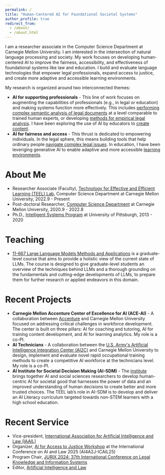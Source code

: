 ```yaml
---
permalink: /
title: "Human-Centered AI for Foundational Societal Systems"
author_profile: true
redirect_from: 
  - /about/
  - /about.html
---
```


I am a researcher associate in the Computer Science Department at Carnegie Mellon University. I am interested in the intersection of natural language processing and society. My work focuses on developing human-centered AI to improve the fairness, accessibility, and effectiveness of foundational systems like law and education. I build and evaluate language technologies that empower legal professionals, expand access to justice, and create more adaptive and accessible learning environments.

<!-- My central mission is to leverage AI, specifically language technologies, to make foundational societal systems more effective and accessible. Law and education are pillars of a fair society, yet these text-heavy domains present immense challenges in efficiency and access that AI is uniquely positioned to address. My work involves building and evaluating language technologies that empower people, from legal professionals and their clients to students and educators from all backgrounds. -->

My research is organized around two interconnected themes:
- **AI for supporting professionals** - This line of work focuses on augmenting the capabilities of professionals (e.g., in legal or education) and making systems function more effectively. This includes [performing complex semantic analysis of legal documents](https://arxiv.org/pdf/2306.13906) at a level comparable to trained human experts, or developing [methods for empirical legal analysis](https://ebooks.iospress.nl/doi/10.3233/FAIA230965). I have been exploring the use of AI by educators to [create content](https://dl.acm.org/doi/abs/10.1145/3636243.3636256).
- **AI for fairness and access** - This thrust is dedicated to empowering individuals. In the legal sphere, this means building tools that help ordinary people [navigate complex legal issues](https://link.springer.com/article/10.1007/s10506-021-09293-5). In education, I have been leveriging generative AI to enable adaptive and more accessible [learning environments](https://dl.acm.org/doi/abs/10.1145/3631802.3631830). 

About Me
======
- Researcher Associate (Faculty), [Technology for Effective and Efficient Learning (TEEL) Lab](https://teel.cs.cmu.edu/), Computer Science Department at Carnegie Mellon University, 2022.9 - Present
- Post-doctoral Researcher, [Computer Science Department](https://csd.cmu.edu/) at Carnegie Mellon University, 2020.9 - 2022.8
- Ph.D., [Intelligent Systems Program](https://www.isp.pitt.edu/) at University of Pittsburgh, 2013 - 2020

Teaching
======
- [11-667 Large Language Models Methods and Applications](https://cmu-llms.org/) is a graduate-level course that aims to provide a holistic view of the current state of LLMs. The course is designed to give graduate-level students an overview of the techniques behind LLMs and a thorough grounding on the fundamentals and cutting-edge developments of LLMs, to prepare them for further research or applied endeavors in this domain.

Recent Projects
======
- **Carnegie Mellon Accenture Center of Excellence for AI (ACE-AI)** - A collaboration between [Accenture](https://www.accenture.com/us-en) and Carnegie Mellon University focused on addressing critical challenges in workforce development. The center is built on three pillars: AI for coaching and tutoring, AI for training content development, and AI for learning analytics. My role is a co-PI.
- **AI Technicians** - A collaboration between the [U.S. Army's Artificial Intelligence Integration Center (AI2C)](https://www.t2.army.mil/T2-Laboratories/Designated-Laboratories/Artificial-Intelligence-Integration-Center/) and Carnegie Mellon University to design, implement and evaluate novel rapid occupational training methods to create a competitive AI workforce at the technicians level. My role is a co-PI.
- **AI Institute for Societal Decision Making (AI-SDM)** - The [institute](https://www.cmu.edu/ai-sdm/) brings together AI and social sciences researchers to develop human-centric AI for societal good that harnesses the power of data and an improved understanding of human decisions to create better and more trusted choices. The TEEL lab’s role in AI-SDM is to develop and deliver an AI Literacy curriculum targeted towards non-STEM learners with a high school education.

Recent Service
======
- Vice-president, [International Association for Artificial Intelligence and Law (IAAIL)](http://www.iaail.org/)
- Organizer, [AI for Access to Justice Workshop](https://suffolklitlab.org/events/ai-for-access-to-justice-at-icail25/) at the International Conference on AI and Law 2025 (AI4A2J-ICAIL25)
- Program Chair, [JURIX 2024: 37th International Conference on Legal Knowledge and Information Systems](https://jurix2024.law.muni.cz/)
- Editor, [Artificial Intelligence and Law](https://link.springer.com/journal/10506)
